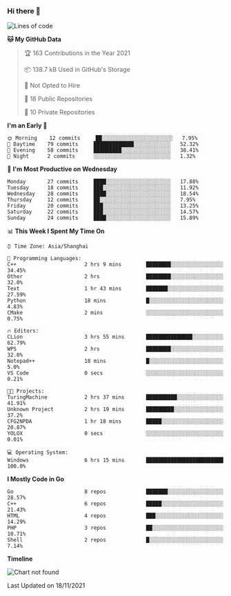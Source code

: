 ### Hi there 👋

<!--
**pinelliar/pinelliar** is a ✨ _special_ ✨ repository because its `README.md` (this file) appears on your GitHub profile.

Here are some ideas to get you started:

- 🔭 I’m currently working on ...
- 🌱 I’m currently learning ...
- 👯 I’m looking to collaborate on ...
- 🤔 I’m looking for help with ...
- 💬 Ask me about ...
- 📫 How to reach me: ...
- 😄 Pronouns: ...
- ⚡ Fun fact: ...
-->

<!--START_SECTION:waka-->
![Lines of code](https://img.shields.io/badge/From%20Hello%20World%20I%27ve%20Written-104920%20lines%20of%20code-blue)

**🐱 My GitHub Data** 

> 🏆 163 Contributions in the Year 2021
 > 
> 📦 138.7 kB Used in GitHub's Storage 
 > 
> 🚫 Not Opted to Hire
 > 
> 📜 18 Public Repositories 
 > 
> 🔑 10 Private Repositories  
 > 
**I'm an Early 🐤** 

```text
🌞 Morning    12 commits     ██░░░░░░░░░░░░░░░░░░░░░░░   7.95% 
🌆 Daytime    79 commits     █████████████░░░░░░░░░░░░   52.32% 
🌃 Evening    58 commits     █████████░░░░░░░░░░░░░░░░   38.41% 
🌙 Night      2 commits      ░░░░░░░░░░░░░░░░░░░░░░░░░   1.32%

```
📅 **I'm Most Productive on Wednesday** 

```text
Monday       27 commits     ████░░░░░░░░░░░░░░░░░░░░░   17.88% 
Tuesday      18 commits     ███░░░░░░░░░░░░░░░░░░░░░░   11.92% 
Wednesday    28 commits     ████░░░░░░░░░░░░░░░░░░░░░   18.54% 
Thursday     12 commits     ██░░░░░░░░░░░░░░░░░░░░░░░   7.95% 
Friday       20 commits     ███░░░░░░░░░░░░░░░░░░░░░░   13.25% 
Saturday     22 commits     ███░░░░░░░░░░░░░░░░░░░░░░   14.57% 
Sunday       24 commits     ████░░░░░░░░░░░░░░░░░░░░░   15.89%

```


📊 **This Week I Spent My Time On** 

```text
⌚︎ Time Zone: Asia/Shanghai

💬 Programming Languages: 
C++                      2 hrs 9 mins        ████████░░░░░░░░░░░░░░░░░   34.45% 
Other                    2 hrs               ████████░░░░░░░░░░░░░░░░░   32.0% 
Text                     1 hr 43 mins        ███████░░░░░░░░░░░░░░░░░░   27.59% 
Python                   18 mins             █░░░░░░░░░░░░░░░░░░░░░░░░   4.83% 
CMake                    2 mins              ░░░░░░░░░░░░░░░░░░░░░░░░░   0.75%

🔥 Editors: 
CLion                    3 hrs 55 mins       ███████████████░░░░░░░░░░   62.79% 
WPS                      2 hrs               ████████░░░░░░░░░░░░░░░░░   32.0% 
Notepad++                18 mins             █░░░░░░░░░░░░░░░░░░░░░░░░   5.0% 
VS Code                  0 secs              ░░░░░░░░░░░░░░░░░░░░░░░░░   0.21%

🐱‍💻 Projects: 
TuringMachine            2 hrs 37 mins       ██████████░░░░░░░░░░░░░░░   41.91% 
Unknown Project          2 hrs 19 mins       █████████░░░░░░░░░░░░░░░░   37.2% 
CFG2NPDA                 1 hr 18 mins        █████░░░░░░░░░░░░░░░░░░░░   20.87% 
YOLOX                    0 secs              ░░░░░░░░░░░░░░░░░░░░░░░░░   0.01%

💻 Operating System: 
Windows                  6 hrs 15 mins       █████████████████████████   100.0%

```

**I Mostly Code in Go** 

```text
Go                       8 repos             ███████░░░░░░░░░░░░░░░░░░   28.57% 
C++                      6 repos             █████░░░░░░░░░░░░░░░░░░░░   21.43% 
HTML                     4 repos             ███░░░░░░░░░░░░░░░░░░░░░░   14.29% 
PHP                      3 repos             ██░░░░░░░░░░░░░░░░░░░░░░░   10.71% 
Shell                    2 repos             █░░░░░░░░░░░░░░░░░░░░░░░░   7.14%

```


**Timeline**

![Chart not found](https://raw.githubusercontent.com/pinelliar/pinelliar/main/charts/bar_graph.png) 


 Last Updated on 18/11/2021
<!--END_SECTION:waka-->
